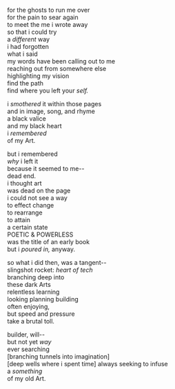 for the ghosts to run me over \
for the pain to sear again \
to meet the me i wrote away \
so that i could try \
a _different_ way \
i had forgotten \
what i said \
my words have been calling out to me \
reaching out from somewhere else \
highlighting my vision \
find the path \
find where you left your _self._

i _smothered_ it within those pages \
and in image, song, and rhyme \
a black valice \
and my black heart \
i _remembered_ \
of my Art.

but i remembered \
_why_ i left it \
because it seemed to me-- \
dead end. \
i thought art \
was dead on the page \
i could not see a way \
to effect change \
to rearrange \
to attain \
a certain state \
POETIC & POWERLESS \
was the title of an early book \
but i _poured in,_ anyway.

so what i did then, was a tangent-- \
slingshot rocket: _heart of tech_ \
branching deep into \
these dark Arts \
relentless learning \
looking planning building \
often enjoying, \
but speed and pressure \
take a brutal toll.

builder, will-- \
but not yet _way_ \
ever searching \
[branching tunnels into imagination] \
[deep wells where i spent time]
always seeking to infuse \
a _something_ \
of my old Art.
